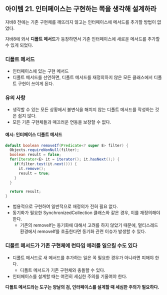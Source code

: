 ## 아이템 21. 인터페이스는 구현하는 쪽을 생각해 설계하라
자바8 전에는 기존 구현체를 깨뜨리지 않고는 인터페이스에 메서드를 추가할 방법이 없었다.

자바8에 와서 **디폴트 메서드**가 등장하면서 기존 인터페이스에 새로운 메서드를 추가할 수 있게 되었다.

### 디폴트 메서드
- 인터페이스에 있는 구현 메서드
- 디폴트 메서드를 선언하면, 디폴트 메서드를 재정의하지 않은 모든 클래스에서 디폴트 구현이 쓰이게 된다.

### 유의 사항
- 생각할 수 있는 모든 상황에서 불변식을 해치지 않는 디폴트 메서드를 작성하는 것은 쉽지 않다.
- 모든 기존 구현체들과 매끄러운 연동을 보장할 수 없다.

#### 예시: 인터페이스 디폴트 메서드

```java
default boolean removeIf(Predicate<? super E> filter) {
  Objects.requireNonNull(filter);
  boolean result = false;
  for(Iterator<E> it = iterator(); it.hasNext();) {
    if(filter.test(it.next())) {
      it.remove();
      result = true;
    }
  }

  return result;
}
```

- 범용적으로 구현하여 일반적으로 재정의가 전혀 필요 없다.
- 동기화가 필요한 SynchronizedCollection 클래스와 같은 경우, 이를 재정의해야 한다.
   - 기존의 removeIf는 동기화에 대해서 고려를 하지 않았기 때문에, 멀티스레드 환경에서 removeIf를 호출한다면 동기화 관련 이슈가 발생할 수 있다.

### 디폴트 메서드가 기존 구현체에 런타임 에러를 일으킬 수도 있다
- 디폴트 메서드로 새 메서드를 추가하는 일은 꼭 필요한 경우가 아니라면 피해야 한다.
   - 디폴트 메서드가 기존 구현체와 충돌할 수 있다.
- 인터페이스를 설계할 때는 여전히 세심한 주의를 기울여야 한다.

**디폴트 메서드라는 도구는 양날의 검, 인터페이스를 설계할 때 세심한 주의가 필요하다.**
